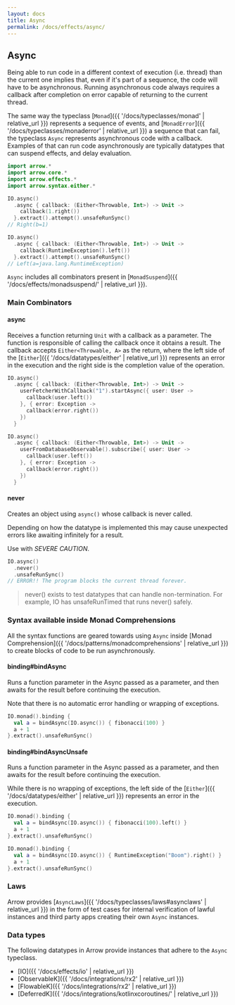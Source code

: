 ```yaml
---
layout: docs
title: Async
permalink: /docs/effects/async/
---
```


## Async

Being able to run code in a different context of execution (i.e. thread) than the current one implies that, even if it's part of a sequence, the code will have to be asynchronous.
Running asynchronous code always requires a callback after completion on error capable of returning to the current thread.

The same way the typeclass [`Monad`]({{ '/docs/typeclasses/monad' | relative_url }}) represents a sequence of events, and [`MonadError`]({{ '/docs/typeclasses/monaderror' | relative_url }}) a sequence that can fail, the typeclass `Async` represents asynchronous code with a callback.
Examples of that can run code asynchronously are typically datatypes that can suspend effects, and delay evaluation.

```kotlin
import arrow.*
import arrow.core.*
import arrow.effects.*
import arrow.syntax.either.*

IO.async()
  .async { callback: (Either<Throwable, Int>) -> Unit -> 
    callback(1.right()) 
  }.extract().attempt().unsafeRunSync()
// Right(b=1)
```

```kotlin
IO.async()
  .async { callback: (Either<Throwable, Int>) -> Unit -> 
    callback(RuntimeException().left()) 
  }.extract().attempt().unsafeRunSync()
// Left(a=java.lang.RuntimeException)
```

`Async` includes all combinators present in [`MonadSuspend`]({{ '/docs/effects/monadsuspend/' | relative_url }}).

### Main Combinators

#### async

Receives a function returning `Unit` with a callback as a parameter.
The function is responsible of calling the callback once it obtains a result.
The callback accepts `Either<Throwable, A>` as the return, where the left side of the [`Either`]({{ '/docs/datatypes/either' | relative_url }}) represents an error in the execution and the right side is the completion value of the operation.

```kotlin
IO.async()
  .async { callback: (Either<Throwable, Int>) -> Unit -> 
    userFetcherWithCallback("1").startAsync({ user: User ->
      callback(user.left())
    }, { error: Exception ->
      callback(error.right())
    })
  }
```

```kotlin
IO.async()
  .async { callback: (Either<Throwable, Int>) -> Unit -> 
    userFromDatabaseObservable().subscribe({ user: User ->
      callback(user.left())
    }, { error: Exception ->
      callback(error.right())
    })
  }
```

#### never

Creates an object using `async()` whose callback is never called.

Depending on how the datatype is implemented this may cause unexpected errors like awaiting infinitely for a result.

Use with *SEVERE CAUTION*.

```kotlin
IO.async()
  .never()
  .unsafeRunSync()
// ERROR!! The program blocks the current thread forever.
```

> never() exists to test datatypes that can handle non-termination.
For example, IO has unsafeRunTimed that runs never() safely.

### Syntax available inside Monad Comprehensions

All the syntax functions are geared towards using `Async` inside [Monad Comprehension]({{ '/docs/patterns/monadcomprehensions' | relative_url }})
to create blocks of code to be run asynchronously.

#### binding#bindAsync

Runs a function parameter in the Async passed as a parameter,
and then awaits for the result before continuing the execution.

Note that there is no automatic error handling or wrapping of exceptions.

```kotlin
IO.monad().binding {
  val a = bindAsync(IO.async()) { fibonacci(100) }
  a + 1
}.extract().unsafeRunSync()
```

#### binding#bindAsyncUnsafe

Runs a function parameter in the Async passed as a parameter,
and then awaits for the result before continuing the execution.

While there is no wrapping of exceptions, the left side of the [`Either`]({{ '/docs/datatypes/either' | relative_url }}) represents an error in the execution.

```kotlin
IO.monad().binding {
  val a = bindAsync(IO.async()) { fibonacci(100).left() }
  a + 1
}.extract().unsafeRunSync()
```

```kotlin
IO.monad().binding {
  val a = bindAsync(IO.async()) { RuntimeException("Boom").right() }
  a + 1
}.extract().unsafeRunSync()
```

### Laws

Arrow provides [`AsyncLaws`]({{ '/docs/typeclasses/laws#asynclaws' | relative_url }}) in the form of test cases for internal verification of lawful instances and third party apps creating their own `Async` instances.

### Data types

The following datatypes in Arrow provide instances that adhere to the `Async` typeclass.

- [IO]({{ '/docs/effects/io' | relative_url }})
- [ObservableK]({{ '/docs/integrations/rx2' | relative_url }})
- [FlowableK]({{ '/docs/integrations/rx2' | relative_url }})
- [DeferredK]({{ '/docs/integrations/kotlinxcoroutines/' | relative_url }})
